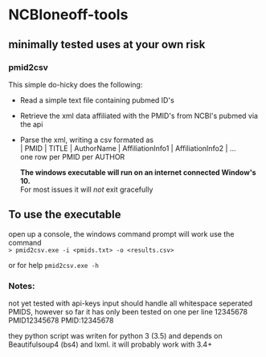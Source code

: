 # NCBIoneoff-tools
## minimally tested uses at your own risk

### pmid2csv
This simple do-hicky does the following:
   * Read a simple text file containing pubmed ID's
   * Retrieve the xml data affiliated with the PMID's from NCBI's pubmed via the api
   * Parse the xml, writing a csv formated as  
        | PMID | TITLE | AuthorName | AffiliationInfo1 | AffiliationInfo2 | ...  
        one row per PMID per AUTHOR
        
     **The windows executable will run on an internet connected Window's 10.**  
     For most issues it will *not* exit gracefully  

## To use the executable
open up a console, the windows command prompt will work
use the command  
`> pmid2csv.exe -i <pmids.txt> -o <results.csv> `


or for help
`pmid2csv.exe -h`

### Notes:
not yet tested with api-keys
input should handle all whitespace seperated PMIDS, however so far it has only been tested on one per line
12345678 PMID12345678 PMID:12345678

they python script was writen for python 3 (3.5) and depends on Beautifulsoup4 (bs4) and lxml.
it will probably work with 3.4+ 
